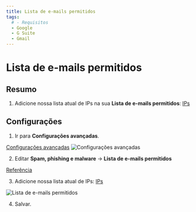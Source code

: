 ```yaml
---
title: Lista de e-mails permitidos
tags:
  # - Requisitos
  - Google
  - G Suite
  - Gmail
---
```

# Lista de e-mails permitidos

## Resumo

1. Adicione nossa lista atual de IPs na sua **Lista de e-mails permitidos**: [IPs](../ips.html#separado-por-virgulas)

## Configurações

1. Ir para **Configurações avançadas**.

[Configurações avançadas](https://admin.google.com/AdminHome#ServiceSettings/service=email&subtab=filters)
![Configurações avançadas](https://cdn.phishx.io/phishx-docs/images/google_admin_05.webp)

2. Editar **Spam, phishing e malware** -> **Lista de e-mails permitidos**

[Referência](https://support.google.com/a/answer/60751)

3. Adicione nossa lista atual de IPs: [IPs](../ips.html#separado-por-virgulas)

![Lista de e-mails permitidos](https://cdn.phishx.io/phishx-docs/images/google_admin_06.webp)

4. Salvar.